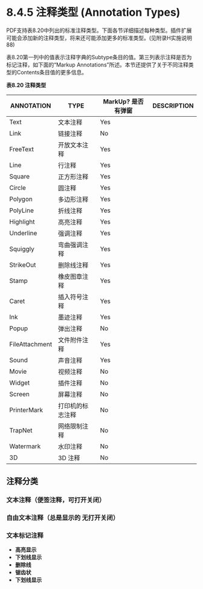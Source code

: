 # 8.4.5 注释类型 (Annotation Types)

PDF支持表8.20中列出的标准注释类型。下面各节详细描述每种类型。插件扩展可能会添加新的注释类型，将来还可能添加更多的标准类型。(见附录H实施说明88)

表8.20第一列中的值表示注释字典的Subtype条目的值。第三列表示注释是否为标记注释，如下面的“Markup Annotations”所述。本节还提供了关于不同注释类型的Contents条目值的更多信息。

**表8.20 注释类型**

| ANNOTATION     | TYPE     | MarkUp? 是否有弹窗  | DESCRIPTION |
| -------------- | -------- | -------------- | ----------- |
| Text           | 文本注释     | Yes            |             |
| Link           | 链接注释     | No             |             |
| FreeText       | 开放文本注释   | Yes            |             |
| Line           | 行注释      | Yes            |             |
| Square         | 正方形注释    | Yes            |             |
| Circle         | 圆注释      | Yes            |             |
| Polygon        | 多边形注释    | Yes            |             |
| PolyLine       | 折线注释     | Yes            |             |
| Highlight      | 高亮注释     | Yes            |             |
| Underline      | 强调注释     | Yes            |             |
| Squiggly       | 弯曲强调注释   | Yes            |             |
| StrikeOut      | 删除线注释    | Yes            |             |
| Stamp          | 橡皮图章注释   | Yes            |             |
| Caret          | 插入符号注释   | Yes            |             |
| Ink            | 墨迹注释     | Yes            |             |
| Popup          | 弹出注释     | No             |             |
| FileAttachment | 文件附件注释   | Yes            |             |
| Sound          | 声音注释     | Yes            |             |
| Movie          | 视频注释     | No             |             |
| Widget         | 插件注释     | No             |             |
| Screen         | 屏幕注释     | No             |             |
| PrinterMark    | 打印机的标志注释 | No             |             |
| TrapNet        | 网络限制注释   | No             |             |
| Watermark      | 水印注释     | No             |             |
| 3D             | 3D 注释    | No             |             |

## 注释分类

### 文本注释（便签注释，可打开关闭）

### 自由文本注释（总是显示的 无打开关闭）

### 文本标记注释

* **高亮显示**
* **下划线显示**
* **删除线**
* **锯齿状**
* **下划线显示**

